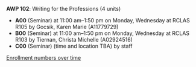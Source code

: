 **AWP 102**: Writing for the Professions (4 units)

- **A00** (Seminar) at 11:00 am–1:50 pm on Monday, Wednesday at RCLAS R105 by Gocsik, Karen Marie (A11779729)
- **B00** (Seminar) at 11:00 am–1:50 pm on Monday, Wednesday at RCLAS R103 by Tiernan, Christa Michelle (A02924516)
- **C00** (Seminar) (time and location TBA) by staff

[Enrollment numbers over time](./AWP102.tsv)
